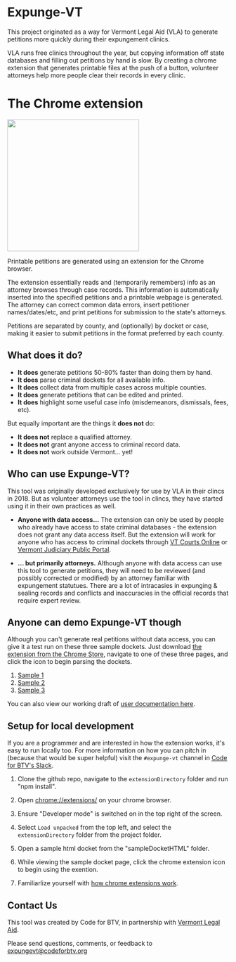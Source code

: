 # Expunge-VT

This project originated as a way for Vermont Legal Aid (VLA) to generate petitions more quickly during their expungement clinics.

VLA runs free clinics throughout the year, but copying information off state databases and filling out petitions by hand is slow. By creating a chrome extension that generates printable files at the push of a button, volunteer attorneys help more people clear their records in every clinic. 

# The Chrome extension

[<img src="https://uploads-ssl.webflow.com/5f4f5872323e026126988212/5f56321f2220c927ad18423e_ChromeWebStore_BadgeWBorder_v2_496x150.png" width=300/>](https://chrome.google.com/webstore/detail/expungevt/kkooclhchngcejjphmbafbkkpnaimadn)

Printable petitions are generated using an extension for the Chrome browser. 

The extension essentially reads and (temporarily remembers) info as an attorney browses through case records. This information is automatically inserted into the specified petitions and a printable webpage is generated. The attorney can correct common data errors, insert petitioner names/dates/etc, and print petitions for submission to the state's attorneys.

Petitions are separated by county, and (optionally) by docket or case, making it easier to submit petitions in the format preferred by each county.

## What does it do?

- **It does** generate petitions 50-80% faster than doing them by hand.
- **It does** parse criminal dockets for all available info.
- **It does** collect data from multiple cases across multiple counties.
- **It does** generate petitions that can be edited and printed.
- **It does** highlight some useful case info (misdemeanors, dismissals, fees, etc).

But equally important are the things it **does not** do:

- **It does not** replace a qualified attorney.
- **It does not** grant anyone access to criminal record data.
- **It does not** work outside Vermont... yet!

## Who can use Expunge-VT?

This tool was originally developed exclusively for use by VLA in their clincs in 2018. But as volunteer attorneys use the tool in clincs, they have started using it in their own practices as well. 

- **Anyone with data access...** The extension can only be used by people who already have access to state criminal databases - the extension does not grant any data access itself. But the extension will work for anyone who has access to criminal dockets through [VT Courts Online](https://secure.vermont.gov/vtcdas/user) or [Vermont Judiciary Public Portal](https://publicportal.courts.vt.gov/Portal).

- **... but primarily attorneys.** Although anyone with data access can use this tool to generate petitions, they will need to be reviewed (and possibly corrected or modified) by an attorney familiar with expungement statutues. There are a lot of intracasies in expunging & sealing records and conflicts and inaccuracies in the official records that require expert review.

## Anyone can demo Expunge-VT though
Although you can't generate real petitions without data access, you can give it a test run on these three sample dockets. Just download [the extension from the Chrome Store](https://chrome.google.com/webstore/detail/expungevt/kkooclhchngcejjphmbafbkkpnaimadn), navigate to one of these three pages, and click the icon to begin parsing the dockets. 

1. [Sample 1](http://htmlpreview.github.io/?https://github.com/codeforbtv/expunge-vt/blob/master/sampleDocketHTML/sample1.html)
1. [Sample 2](http://htmlpreview.github.io/?https://github.com/codeforbtv/expunge-vt/blob/master/sampleDocketHTML/sample2.html)
1. [Sample 3](http://htmlpreview.github.io/?https://github.com/codeforbtv/expunge-vt/blob/master/sampleDocketHTML/sample3.html)

You can also view our working draft of [user documentation here](https://docs.google.com/document/d/1tsb6ATu75B6rkEfKKBy32mENy5KHYtM-_wrg36Plc50/edit?usp=sharing).

## Setup for local development
If you are a programmer and are interested in how the extension works, it's easy to run locally too. For more information on how you can pitch in (because that would be super helpful) visit the `#expunge-vt` channel in [Code for BTV's Slack](http://cfbtv-slackin.herokuapp.com/).

1. Clone the github repo, navigate to the `extensionDirectory` folder and run "npm install".

1. Open [chrome://extensions/](chrome://extensions/) on your chrome browser.

1. Ensure "Developer mode" is switched on in the top right of the screen.

1. Select `Load unpacked` from the top left, and select the `extensionDirectory` folder from the project folder.

1. Open a sample html docket from the "sampleDocketHTML" folder.

1. While viewing the sample docket page, click the chrome extension icon to begin using the exention.

1. Familiarlize yourself with [how chrome extensions work](./README_EXTENSIONS_OVERVIEW.md).

## Contact Us
This tool was created by Code for BTV, in partnership with [Vermont Legal Aid](https://www.vtlegalaid.org/). 

Please send questions, comments, or feedback to expungevt@codeforbtv.org
